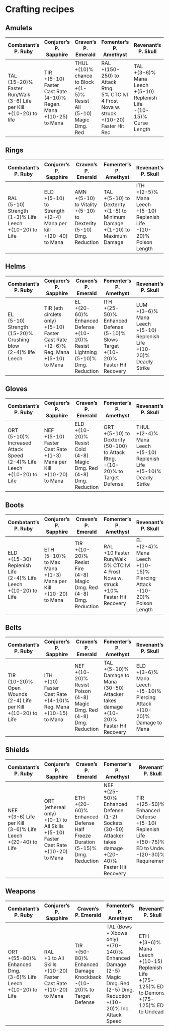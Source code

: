 # Crafting recipes

## Amulets

| Combatant’s<br>P. Ruby                                                     | Conjurer’s<br>P. Sapphire                                                  | Craven’s<br>P. Emerald                                                        | Fomenter’s<br>P. Amethyst                                                                          | Revenant’s<br>P. Skull                                                         | Cornucopia’s<br>P. Topaz                                                    |
| -------------------------------------------------------------------------- | -------------------------------------------------------------------------- | ----------------------------------------------------------------------------- | -------------------------------------------------------------------------------------------------- | ------------------------------------------------------------------------------ | --------------------------------------------------------------------------- |
| TAL<br>(15-20)% Faster Run/Walk<br>(3-6) Life per Kill<br>+(10-20) to life | TIR<br>+(5-10) Faster Cast Rate<br>(4-10)% Regen. Mana<br>+(10-25) to Mana | THUL<br>+(10)% chance to Block<br>+(1-5)% Resist All<br>(5-10) Magic Dmg. Red | RAL<br>+(150-250) to Attack Rtng.<br>5% CTC lvl 4 Frost Nova w. struck<br>+(10-20) Faster Hit Rec. | TAL<br>+(3-6)% Mana Leech<br>+(5-10) Replenish Life<br>\-(10-15)% Curse Length | THUL<br>+(10-20) to Vitality<br>+(20-30)% Magic Find<br>+(30-60)% Gold Find |

## Rings

| Combatant’s<br>P. Ruby                                          | Conjurer’s<br>P. Sapphire                                              | Craven’s<br>P. Emerald                                                      | Fomenter’s<br>P. Amethyst                                                            | Revenant’s<br>P. Skull                                                          | Cornucopia’s<br>P. Topaz                                                  |
| --------------------------------------------------------------- | ---------------------------------------------------------------------- | --------------------------------------------------------------------------- | ------------------------------------------------------------------------------------ | ------------------------------------------------------------------------------- | ------------------------------------------------------------------------- |
| RAL<br>(5-10) Strength<br>(1-3)% Life Leech<br>+(10-20) to Life | ELD<br>+(5-10) to Strength<br>+(2-4) Mana per kill<br>+(20-40) to Mana | AMN<br>+(5-10) to Vitality<br>+(5-10) to Dexterity<br>(5-10) Dmg. Reduction | TAL<br>+(5-10) to Dexterity<br>+(1-5) to Minimum Damage<br>+(1-10) to Maximum Damage | ITH<br>+(2-5)% Mana Leech<br>+(5-10) Replenish Life<br>\-(10-20)% Poison Length | ORT<br>+(5-10) to Vitality<br>+(10-15)% Magic Find<br>+(30-60)% Gold Find |

## Helms

| Combatant’s<br>P. Ruby                                               | Conjurer’s<br>P. Sapphire                                                                   | Craven’s<br>P. Emerald                                                                   | Fomenter’s<br>P. Amethyst                                                                  | Revenant’s<br>P. Skull                                                         | Cornucopia’s<br>P. Topaz                                                         |
| -------------------------------------------------------------------- | ------------------------------------------------------------------------------------------- | ---------------------------------------------------------------------------------------- | ------------------------------------------------------------------------------------------ | ------------------------------------------------------------------------------ | -------------------------------------------------------------------------------- |
| EL<br>(5-10) Strength<br>(15-20)% Crushing blow<br>(2-4)% life Leech | TIR (eth circlets only)<br>+(5-10) Faster Cast Rate<br>+(2-6)% Reg. Mana<br>+(5-10) to Mana | EL<br>+(20-60)% Enhanced Defense<br>+(10-20)% Resist Lightning<br>(5-10)% Dmg. Reduction | ITH<br>+(25-50)% Enhanced Defense<br>(5-10)% Slows Target<br>+(10-20)% Faster Hit Recovery | LUM<br>+(3-6)% Mana Leech<br>+(5-10) Replenish Life<br>+(10-20)% Deadly Strike | TIR<br>+(25-50)% Enhanced Defense<br>+(15-25)% Magic Find<br>+(30-60)% Gold Find |

## Gloves

| Combatant’s<br>P. Ruby                                                         | Conjurer’s<br>P. Sapphire                                                   | Craven’s<br>P. Emerald                                                       | Fomenter’s<br>P. Amethyst                                                               | Revenant’s<br>P. Skull                                                         | Cornucopia’s<br>P. Topaz                                                         |
| ------------------------------------------------------------------------------ | --------------------------------------------------------------------------- | ---------------------------------------------------------------------------- | --------------------------------------------------------------------------------------- | ------------------------------------------------------------------------------ | -------------------------------------------------------------------------------- |
| ORT<br>(5-10)% Increased Attack Speed<br>(2-4)% Life Leech<br>+(10-20) to Life | NEF<br>+(5-10) Faster Cast Rate<br>+(1-3) Mana per Kill<br>+(10-20) to Mana | ELD<br>+(10-20)% Resist Cold<br>(4-8) Magic Dmg. Red<br>(4-8) Dmg. Reduction | ORT<br>+(5-10) to Dexterity<br>(50-100) to Attack Rtng.<br>\-(10-20)% to Target Defense | THUL<br>+(2-4)% Mana Leech<br>+(5-10) Replenish Life<br>+(5-10)% Deadly Strike | ITH<br>+(25-50)% Enhanced Defense<br>+(20-30)% Magic Find<br>+(30-60)% Gold Find |

## Boots

| Combatant’s<br>P. Ruby                                                  | Conjurer’s<br>P. Sapphire                                              | Craven’s<br>P. Emerald                                                       | Fomenter’s<br>P. Amethyst                                                                   | Revenant’s<br>P. Skull                                                            | Cornucopia’s<br>P. Topaz                                                         |
| ----------------------------------------------------------------------- | ---------------------------------------------------------------------- | ---------------------------------------------------------------------------- | ------------------------------------------------------------------------------------------- | --------------------------------------------------------------------------------- | -------------------------------------------------------------------------------- |
| ELD<br>+(15-30) Replenish Life<br>(2-4)% Life Leech<br>+(10-20) to Life | ETH<br>(5-10)% to Max Mana<br>+(1-3) Mana per Kill<br>+(10-20) to Mana | TIR<br>+(10-20)% Resist Fire<br>(4-8) Magic Dmg. Red<br>(4-8) Dmg. Reduction | RAL<br>+10 Faster Run/Walk<br>5% CTC lvl 4 Frost Nova w. struck<br>+10% Faster Hit Recovery | EL<br>+(2-4)% Mana Leech<br>+(10-15)% Piercing Attack<br>\-(10-20)% Poison Length | RAL<br>+(25-50)% Enhanced Defense<br>+(20-30)% Magic Find<br>+(30-60)% Gold Find |

## Belts

| Combatant’s<br>P. Ruby                                                 | Conjurer’s<br>P. Sapphire                                               | Craven’s<br>P. Emerald                                                         | Fomenter’s<br>P. Amethyst                                                                        | Revenant’s<br>P. Skull                                                            | Cornucopia’s<br>P. Topaz                                                         |
| ---------------------------------------------------------------------- | ----------------------------------------------------------------------- | ------------------------------------------------------------------------------ | ------------------------------------------------------------------------------------------------ | --------------------------------------------------------------------------------- | -------------------------------------------------------------------------------- |
| TIR<br>(10-20)% Open Wounds<br>(2-4) Life per Kill<br>+(10-20) to Life | ITH<br>+(10) Faster Cast Rate<br>+(4-10)% Reg. Mana<br>+(10-15) to Mana | NEF<br>+(10-20)% Resist Poison<br>(4-8) Magic Dmg. Red<br>(4-8) Dmg. Reduction | TAL<br>+(5-10)% Damage to Mana<br>(30-50) Attacker takes damage<br>+(10-20)% Faster Hit Recovery | ELD<br>+(3-6)% Mana Leech<br>+(5-10)% Piercing Attack<br>+(10-20)% Damage to Mana | TAL<br>+(25-50)% Enhanced Defense<br>+(20-30)% Magic Find<br>+(30-60)% Gold Find |

## Shields

| Combatant’s<br>P. Ruby                                               | Conjurer’s<br>P. Sapphire                                                                   | Craven’s<br>P. Emerald                                                              | Fomenter’s<br>P. Amethyst                                                                                            | Revenant’s<br>P. Skull                                                                                           | Cornucopia’s<br>P. Topaz                                                         |
| -------------------------------------------------------------------- | ------------------------------------------------------------------------------------------- | ----------------------------------------------------------------------------------- | -------------------------------------------------------------------------------------------------------------------- | ---------------------------------------------------------------------------------------------------------------- | -------------------------------------------------------------------------------- |
| NEF<br>+(3-6) Life per Kill<br>(3-6)% Life Leech<br>+(20-40) to Life | ORT (ethereal only)<br>+(0-1) to All Skills<br>+(5-10) Faster Cast Rate<br>+(10-20) to Mana | ETH<br>+(20-60)% Enhanced Defense<br>Half Freeze Duration<br>(5-15)% Dmg. Reduction | NEF<br>+(25-50)% Enhanced Defense<br>(1-2) Sockets<br>(30-50) Attacker takes damage<br>+(20-40)% Faster Hit Recovery | TIR<br>+(25-50)% Enhanced Defense<br>+(5-10) Replenish Life<br>+(50-75)% ED to Undead<br>\-(20-30)% Requirements | ETH<br>+(25-50)% Enhanced Defense<br>+(20-30)% Magic Find<br>+(30-60)% Gold Find |

## Weapons

| Combatant’s<br>P. Ruby                                                  | Conjurer’s<br>P. Sapphire                                                | Craven’s<br>P. Emerald                                                        | Fomenter’s<br>P. Amethyst                                                                                                            | Revenant’s<br>P. Skull                                                                                     | Cornucopia’s<br>P. Topaz                                                       |
| ----------------------------------------------------------------------- | ------------------------------------------------------------------------ | ----------------------------------------------------------------------------- | ------------------------------------------------------------------------------------------------------------------------------------ | ---------------------------------------------------------------------------------------------------------- | ------------------------------------------------------------------------------ |
| ORT<br>+(55-80)% Enhanced Dmg.<br>(3-6)% Life Leech<br>+(10-20) to Life | RAL<br>+1 to All Skills<br>+(10-20) Faster Cast Rate<br>+(10-20) to Mana | TIR<br>+(50-80)% Enhanced Damage<br>Knockback<br>\-(10-20)% to Target Defense | TAL (Bows + Xbows only)<br>+(70-140)% Enhanced Damage<br>(2-5) Magic Dmg. Red<br>(2-5) Dmg. Reduction<br>+(10-20)% Inc. Attack Speed | ETH<br>+(3-6)% Mana Leech<br>+(10-15) Replenish Life<br>+(75-125)% ED to Demons<br>+(75-125)% ED to Undead | EL<br>+(50-80)% Enhanced Damage<br>+(20-30)% Magic Find<br>+(30-60)% Gold Find |